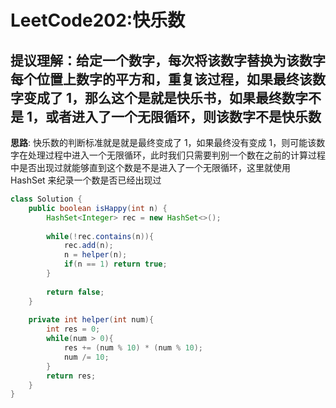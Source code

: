 # LeetCode202:快乐数

## 提议理解：给定一个数字，每次将该数字替换为该数字每个位置上数字的平方和，重复该过程，如果最终该数字变成了 1，那么这个是就是快乐书，如果最终数字不是 1，或者进入了一个无限循环，则该数字不是快乐数

**思路**: 快乐数的判断标准就是就是最终变成了 1，如果最终没有变成 1，则可能该数字在处理过程中进入一个无限循环，此时我们只需要判别一个数在之前的计算过程中是否出现过就能够直到这个数是不是进入了一个无限循环，这里就使用 HashSet 来纪录一个数是否已经出现过

```java
class Solution {
    public boolean isHappy(int n) {
        HashSet<Integer> rec = new HashSet<>();
        
        while(!rec.contains(n)){
            rec.add(n);
            n = helper(n);
            if(n == 1) return true;
        }
        
        return false;
    }
    
    private int helper(int num){
        int res = 0;
        while(num > 0){
            res += (num % 10) * (num % 10);
            num /= 10;
        }
        return res;
    }
}
```
